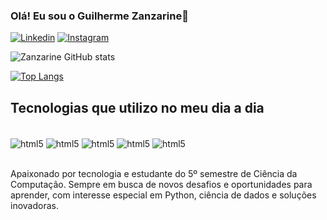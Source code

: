 ### Olá! Eu sou o Guilherme Zanzarine👋

[![Linkedin](https://img.shields.io/badge/LinkedIn-0077B5?style=for-the-badge&logo=linkedin&logoColor=white)](https://www.linkedin.com/in/guilherme-duarte-zanzarine-leme-ti/)
[![Instagram](https://img.shields.io/badge/Instagram-E4405F?style=for-the-badge&logo=instagram&logoColor=white)](https://www.instagram.com/zanzarinegui_/profilecard/?igsh=dDRscWd0OHRsaDZw)

![Zanzarine GitHub stats](https://github-readme-stats.vercel.app/api?username=GuilhermeZanzarine02&show_icons=true&theme=tokyonight)

[![Top Langs](https://github-readme-stats.vercel.app/api/top-langs/?username=GuilhermeZanzarine02)](https://github.com/anuraghazra/github-readme-stats)

## Tecnologias que utilizo no meu dia a dia

<div style = "display: inline_block"><br/>
    <img align="center" alt = "html5" src="https://img.shields.io/badge/HTML-239120?style=for-the-badge&logo=html5&logoColor=white"/>
    <img align="center" alt = "html5" src="https://img.shields.io/badge/CSS-239120?&style=for-the-badge&logo=css3&logoColor=white"/>
    <img align="center" alt = "html5" src="https://img.shields.io/badge/JavaScript-F7DF1E?style=for-the-badge&logo=javascript&logoColor=black"/>
    <img align="center" alt = "html5" src="https://img.shields.io/badge/Python-3776AB?style=for-the-badge&logo=python&logoColor=white"/>
    <img align="center" alt = "html5" src="https://img.shields.io/badge/MySQL-005C84?style=for-the-badge&logo=mysql&logoColor=white"/>
</div><br/>

Apaixonado por tecnologia e estudante do 5º semestre de Ciência da Computação. Sempre em busca de novos desafios e oportunidades para aprender, com interesse especial em Python, ciência de dados e soluções inovadoras.
